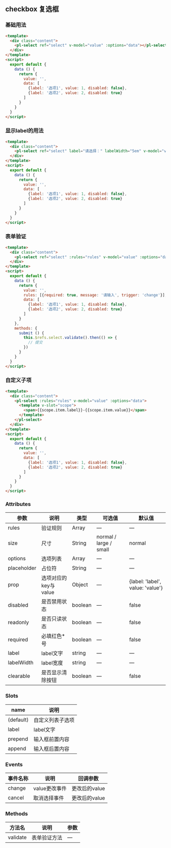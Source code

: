 ## checkbox 复选框

### 基础用法

```html
<template>
  <div class="content">
    <pl-select ref="select" v-model="value" :options="data"></pl-select>
  </div>
</template>
<script>
  export default {
    data () {
      return {
        value: '',
        data: [
          {label: '选项1', value: 1, disabled: false},
          {label: '选项2', value: 2, disabled: true}
        ]
      }
    }
  }
</script>
```


### 显示label的用法

```html
<template>
  <div class="content">
    <pl-select ref="select" label="请选择：" labelWidth="5em" v-model="value" :options="data"></pl-select>
  </div>
</template>
<script>
  export default {
    data () {
      return {
        value: '',
        data: [
          {label: '选项1', value: 1, disabled: false},
          {label: '选项2', value: 2, disabled: true}
        ]
      }
    }
  }
</script>
```


### 表单验证

```html
<template>
  <div class="content">
    <pl-select ref="select" :rules="rules" v-model="value" :options="data"></pl-select>
  </div>
</template>
<script>
  export default {
    data () {
      return {
        value: '',
        rules: [{required: true, message: '请输入', trigger: 'change'}],
        data: [
          {label: '选项1', value: 1, disabled: false},
          {label: '选项2', value: 2, disabled: true}
        ]
      }
    },
    methods: {
      submit () {
        this.$refs.select.validate().then(() => {
          // 提交
        })
      }
    }
  }
</script>
```


### 自定义子项

```html
<template>
  <div class="content">
    <pl-select :rules="rules" v-model="value" :options="data">
      <template v-slot="scope">
        <span>{{scope.item.label}}-{{scope.item.value}}</span>
      </template>
    </pl-select>
  </div>
</template>
<script>
  export default {
    data () {
      return {
        value: '',
        data: [
          {label: '选项1', value: 1, disabled: false},
          {label: '选项2', value: 2, disabled: true}
        ]
      }
    }
  }
</script>
```


### Attributes
| 参数      | 说明    | 类型      | 可选值       | 默认值   |
|---------- |-------- |---------- |-------------  |-------- |
| rules      | 验证规则   | Array  | —            |   —     |
| size       | 尺寸  | String    | normal / large / small   |  normal    |
| options    | 选项列表   | Array    | — | —   |
| placeholder | 占位符   | String | — | —   |
| prop       | 选项对应的key与value   | Object    | — | {label: 'label', value: 'value'}   |
| disabled  | 是否禁用状态    | boolean   | —   | false   |
| readonly  | 是否只读状态    | boolean   | —   | false   |
| required   | 必填红色*号    | boolean   | —   | false   |
| label      | label文字    | string   | —   | —   |
| labelWidth | label宽度    | string   | —   | —   |
| clearable  | 是否显示清除按钮 | boolean | —      |  false    |

### Slots
| name      | 说明    | 
|---------- |-------- |
| (default)  | 自定义列表子选项   |
| label     |   label文字   |
| prepend   |   输入框前置内容  |
| append    |   输入框后置内容 |

### Events
| 事件名称      | 说明    | 回调参数      |
|---------- |-------- |---------- |
| change     |   value更改事件   | 更改后的value | 
| cancel     |   取消选择事件    | 更改后的value | 

### Methods
| 方法名 | 说明 | 参数 |
| ---- | ---- | ---- |
| validate | 表单验证方法 | — |
